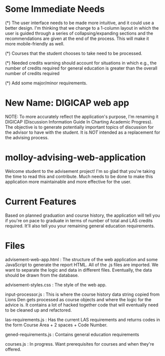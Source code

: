 Some Immediate Needs
=====
(*) The user interface needs to be made more intuitive, and it could use a better design.  I'm thinking that we change to a 1-column layout in which the user is guided through a series of collapsing/expanding sections and the recommendations are given at the end of the process.  This will make it more mobile-friendly as well.

(*) Courses that the student chooses to take need to be processed.

(*) Needed credits warning should account for situations in which e.g., the number of credits required for general education is greater than the overall number of credits required

(*) Add some major/minor requirements.

New Name: DIGICAP web app
=========================
NOTE: To more accurately reflect the application's purpose, I'm renaming it DIGICAP (Discussion Information Guide In Charting Academic Progress).  The objective is to generate potentially important topics of discussion for the advisor to have with the student.  It is *NOT* intended as a replacement for the advising process.


molloy-advising-web-application
===============================

Welcome student to the advisement project!  I'm so glad that you're taking the time to read this and contribute.  Much needs to be done to make this application more maintainable and more effective for the user.

Current Features
=====
Based on planned graduation and course history, the application will tell you if you're on pace to graduate in terms of number of total and LAS credits required.  It'll also tell you your remaining general education requirements.


Files
=====

advisement-web-app.html : The structure of the web application and some JavaScript to generate the report HTML.  All of the .js files are imported.  We want to separate the logic and data in different files.  Eventually, the data should be drawn from the database.

advisement-styles.css : The style of the web app.

input-processor.js : This is where the course history data string copied from Lions Den gets processed as course objects and where the logic for the advice is.  It contains a lot of hacked together code that will eventually need to be cleaned up and refactored.

las-requirements.js : Has the current LAS requirements and returns codes in the form Course Area + 2 spaces + Code Number.

gened-requirements.js : Contains general education requirements

courses.js : In progress.  Want prerequisites for courses and when they're offered.

